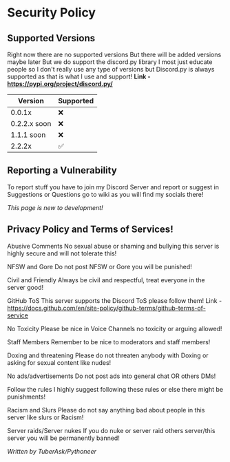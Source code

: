 # Security Policy

## Supported Versions

Right now there are no supported versions
But there will be added versions maybe later
But we do support the discord.py library
I most just educate people so I don't really use any type of versions
but Discord.py is always supported as that is what I use and support!
**Link - https://pypi.org/project/discord.py/**

| Version | Supported          |
| ------- | ------------------ |
| 0.0.1x   | ❌ |
| 0.2.2.x soon   | ❌                |
| 1.1.1 soon   | ❌ |
| 2.2.2x   | ✅                |

## Reporting a Vulnerability

To report stuff you have to join my Discord Server and report or suggest in Suggestions or Questions go to wiki as you will find my socials there!

*This page is new to development!*

## Privacy Policy and Terms of Services!
Abusive Comments
No sexual abuse or shaming and bullying this server is highly secure and will not tolerate this!

NFSW and Gore
Do not post NFSW or Gore you will be punished!

Civil and Friendly
Always be civil and respectful, treat everyone in the server good!

GitHub ToS
This server supports the Discord ToS please follow them!
Link - https://docs.github.com/en/site-policy/github-terms/github-terms-of-service

No Toxicity
Please be nice in Voice Channels no toxicity or arguing allowed!

Staff Members
Remember to be nice to moderators and staff members!

Doxing and threatening
Please do not threaten anybody with Doxing or asking for sexual content like nudes!

No ads/advertisements
Do not post ads into general chat OR others DMs!

Follow the rules
I highly suggest following these rules or else there might be punishments!

Racism and Slurs
Please do not say anything bad about people in this server like slurs or Racism!

Server raids/Server nukes
If you do nuke or server raid others server/this server you will be permanently banned!

*Written by TuberAsk/Pythoneer*
